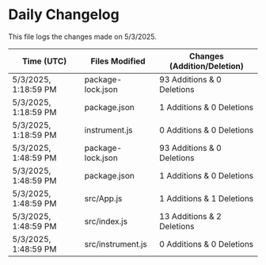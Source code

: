 # Daily Changelog

This file logs the changes made on 5/3/2025.

| Time (UTC)             | Files Modified                    | Changes (Addition/Deletion) |
|------------------------|-----------------------------------|-----------------------------|
| 5/3/2025, 1:18:59 PM | package-lock.json | 93 Additions & 0 Deletions |
| 5/3/2025, 1:18:59 PM | package.json | 1 Additions & 0 Deletions |
| 5/3/2025, 1:18:59 PM | instrument.js | 0 Additions & 0 Deletions |
| 5/3/2025, 1:48:59 PM | package-lock.json | 93 Additions & 0 Deletions|
| 5/3/2025, 1:48:59 PM | package.json | 1 Additions & 0 Deletions|
| 5/3/2025, 1:48:59 PM | src/App.js | 1 Additions & 1 Deletions|
| 5/3/2025, 1:48:59 PM | src/index.js | 13 Additions & 2 Deletions|
| 5/3/2025, 1:48:59 PM | src/instrument.js | 0 Additions & 0 Deletions|
